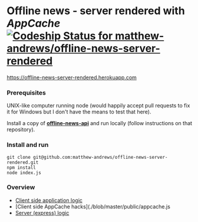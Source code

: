 # Offline news - server rendered with *AppCache* [ ![Codeship Status for matthew-andrews/offline-news-server-rendered](https://codeship.io/projects/8397dcc0-129c-0132-6986-7e4352749945/status)](https://codeship.io/projects/33244)

https://offline-news-server-rendered.herokuapp.com

### Prerequisites

UNIX-like computer running node (would happily accept pull requests to fix it for Windows but I don't have the means to test that here).

Install a copy of **[offline-news-api](https://github.com/matthew-andrews/offline-news-api)** and run locally (follow instructions on that repository).

### Install and run

```
git clone git@github.com:matthew-andrews/offline-news-server-rendered.git
npm install
node index.js
```

### Overview

- [Client side application logic](./blob/master/public/application.js)
- [Client side AppCache hacks](./blob/master/public/appcache.js
- [Server (express) logic](./blob/master/index.js)
